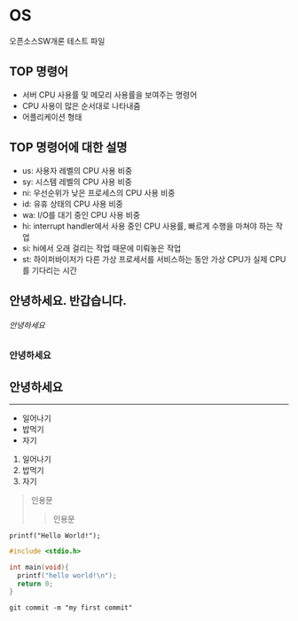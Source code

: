 # OS
오픈소스SW개론 테스트 파일

## TOP 명령어

+ 서버 CPU 사용률 및 메모리 사용률을 보여주는 명령어 
+ CPU 사용이 많은 순서대로 나타내줌
+ 어플리케이션 형태

## TOP 명령어에 대한 설명

+ us: 사용자 레벨의 CPU 사용 비중
+ sy: 시스템 레벨의 CPU 사용 비중
+ ni: 우선순위가 낮은 프로세스의 CPU 사용 비중
+ id: 유휴 상태의 CPU 사용 비중
+ wa: I/O를 대기 중인 CPU 사용 비중
+ hi: interrupt handler에서 사용 중인 CPU 사용률, 빠르게 수행을 마쳐야 하는 작업
+ si: hi에서 오래 걸리는 작업 때문에 미뤄놓은 작업
+ st: 하이퍼바이저가 다른 가상 프로세서를 서비스하는 동안 가상 CPU가 실제 CPU를 기다리는 시간
  


안녕하세요. 반갑습니다.
---

###### 안녕하세요
### 안녕하세요
## 안녕하세요

***

+ 일어나기
+ 밥먹기
+ 자기

1. 일어나기
2. 밥먹기
3. 자기

> 인용문
>> 인용문

`printf("Hello World!");`

```C
#include <stdio.h>

int main(void){
  printf("hello world!\n");
  return 0;
}
```


```git
git commit -m "my first commit"
```
